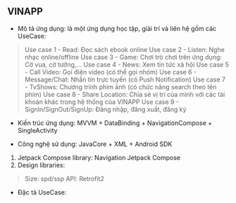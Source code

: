 VINAPP
-

- Mô tả ứng dụng: là một ứng dụng học tập, giải trí và liên hệ gồm các UseCase:
> Use case 1 - Read: Đọc sách ebook online
> Use case 2 - Listen: Nghe nhạc online/offline
> Use case 3 - Game: Chơi trò chơi trên ứng dụng: Cờ vua, cờ tướng,...
> Use case 4 - News: Xem tin tức xã hội
> Use case 5 - Call Video: Gọi điện video (có thể gọi nhóm)
> Use case 6 - Message/Chat: Nhắn tin trực tuyến (có Push Notification)
> Use case 7 - TvShows: Chương trình phim ảnh (có chức năng search theo tên phim)
> Use case 8 - Share Location: Chia sẻ vị trí của mình với các tài khoản khác trong hệ thống của VINAPP
> Use case 9 - SignIn/SignOut/SignUp: Đăng nhập, đăng xuất, đăng ký

- Kiến trúc ứng dụng: MVVM + DataBinding + NavigationCompose + SingleActivity

- Công nghệ sử dụng: JavaCore + XML + Android SDK

1. Jetpack Compose library: Navigation Jetpack Compose
2. Design libraries:

>
> Size: spd/ssp
> API: Retrofit2

- Đặc tả UseCase:
